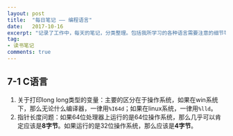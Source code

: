 ```yaml
---
layout: post
title:  "每日笔记 —— 编程语言"
date:   2017-10-16
excerpt: "记录了工作中，每天的笔记，分类整理。包括我所学习的各种语言需要注意的细节等。"
tag:
- 读书笔记
comments: true
---
```


## 7-1 C语言

1. 关于打印long long类型的变量：主要的区分在于操作系统，如果在win系统下，那么无论什么编译器，一律用`%I64d`；如果在linux系统，一律用`%lld`。
2. 指针长度问题：如果64位处理器上运行的是64位操作系统，那么几乎可以肯定应该是**8字节**。如果运行的是32位操作系统，那么应该是**4字节**。